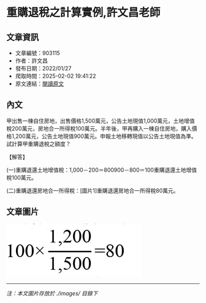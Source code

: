 # 重購退稅之計算實例,許文昌老師

## 文章資訊
- 文章編號：903115
- 作者：許文昌
- 發布日期：2022/01/27
- 爬取時間：2025-02-02 19:41:22
- 原文連結：[閱讀原文](https://real-estate.get.com.tw/Columns/detail.aspx?no=903115)

## 內文
甲出售一棟自住房地，出售價格1,500萬元，公告土地現值1,000萬元，土地增值稅200萬元，房地合一所得稅100萬元。半年後，甲再購入一棟自住房地，購入價格1,200萬元，公告土地現值900萬元。申報土地移轉現值以公告土地現值為準。試計算甲重購退稅之額度？

【解答】

(一)重購退還土地增值稅：1,000－200＝800900－800＝100重購退還土地增值稅100萬元。

(二)重購退還房地合一所得稅：[圖片1]重購退還房地合一所得稅80萬元。

## 文章圖片

![圖片1](./images/903115_796f0f70.png)


---
*注：本文圖片存放於 ./images/ 目錄下*
